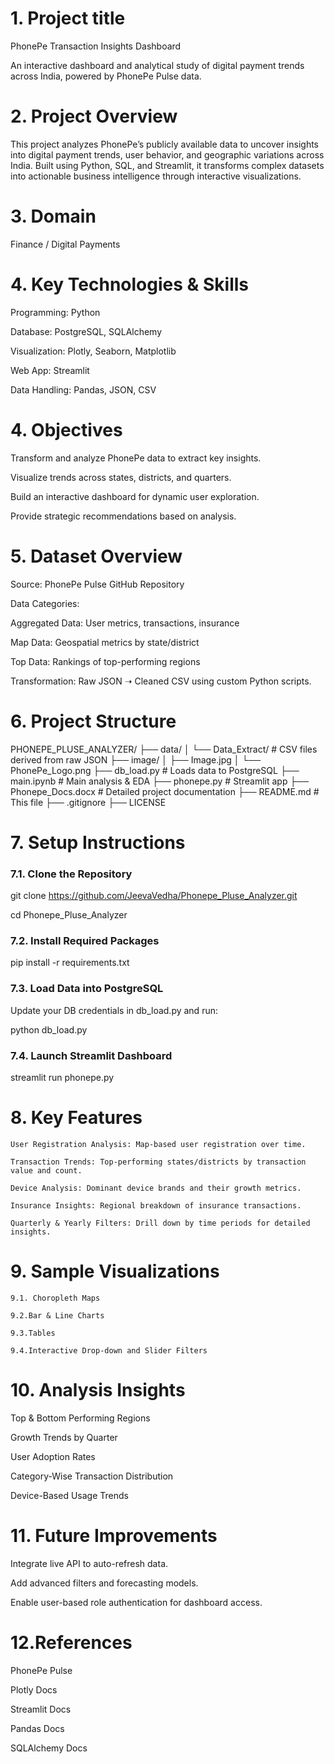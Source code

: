 # 1. Project title
PhonePe Transaction Insights Dashboard

An interactive dashboard and analytical study of digital payment trends across India, powered by PhonePe Pulse data.


# 2. Project Overview

This project analyzes PhonePe’s publicly available data to uncover insights into digital payment trends, user behavior, and geographic variations across India. Built using Python, SQL, and Streamlit, it transforms complex datasets into actionable business intelligence through interactive visualizations.


# 3. Domain

Finance / Digital Payments


# 4. Key Technologies & Skills
Programming: Python

Database: PostgreSQL, SQLAlchemy

Visualization: Plotly, Seaborn, Matplotlib

Web App: Streamlit

Data Handling: Pandas, JSON, CSV

# 4. Objectives
Transform and analyze PhonePe data to extract key insights.

Visualize trends across states, districts, and quarters.

Build an interactive dashboard for dynamic user exploration.

Provide strategic recommendations based on analysis.


# 5. Dataset Overview
Source: PhonePe Pulse GitHub Repository

Data Categories:

Aggregated Data: User metrics, transactions, insurance

Map Data: Geospatial metrics by state/district

Top Data: Rankings of top-performing regions

Transformation: Raw JSON ➝ Cleaned CSV using custom Python scripts.


# 6. Project Structure

PHONEPE_PLUSE_ANALYZER/
├── data/
│   └── Data_Extract/                  # CSV files derived from raw JSON
├── image/
│   ├── Image.jpg
│   └── PhonePe_Logo.png
├── db_load.py                         # Loads data to PostgreSQL
├── main.ipynb                         # Main analysis & EDA
├── phonepe.py                         # Streamlit app
├── Phonepe_Docs.docx                  # Detailed project documentation
├── README.md                          # This file
├── .gitignore
├── LICENSE


# 7.  Setup Instructions
### 7.1. Clone the Repository

git clone https://github.com/JeevaVedha/Phonepe_Pluse_Analyzer.git

cd Phonepe_Pluse_Analyzer

### 7.2. Install Required Packages

pip install -r requirements.txt

### 7.3. Load Data into PostgreSQL

Update your DB credentials in db_load.py and run:

python db_load.py

### 7.4. Launch Streamlit Dashboard

streamlit run phonepe.py

# 8. Key Features
    User Registration Analysis: Map-based user registration over time.

    Transaction Trends: Top-performing states/districts by transaction value and count.

    Device Analysis: Dominant device brands and their growth metrics.

    Insurance Insights: Regional breakdown of insurance transactions.

    Quarterly & Yearly Filters: Drill down by time periods for detailed insights.


# 9. Sample Visualizations
    9.1. Choropleth Maps

    9.2.Bar & Line Charts

    9.3.Tables
        
    9.4.Interactive Drop-down and Slider Filters
        
# 10. Analysis Insights
Top & Bottom Performing Regions

Growth Trends by Quarter

User Adoption Rates

Category-Wise Transaction Distribution

Device-Based Usage Trends


# 11. Future Improvements
Integrate live API to auto-refresh data.

Add advanced filters and forecasting models.

Enable user-based role authentication for dashboard access.


# 12.References
PhonePe Pulse

Plotly Docs

Streamlit Docs

Pandas Docs

SQLAlchemy Docs